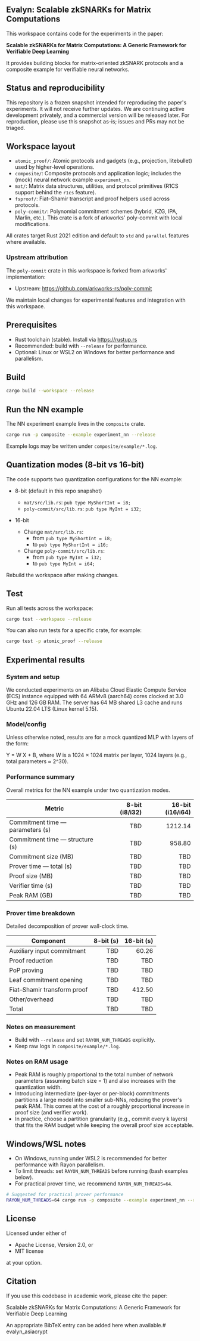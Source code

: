 ## Evalyn: Scalable zkSNARKs for Matrix Computations

This workspace contains code for the experiments in the paper:

**Scalable zkSNARKs for Matrix Computations: A Generic Framework for Verifiable Deep Learning**

It provides building blocks for matrix-oriented zkSNARK protocols and a composite example for verifiable neural networks.

## Status and reproducibility

This repository is a frozen snapshot intended for reproducing the paper's experiments. It will not receive further updates. We are continuing active development privately, and a commercial version will be released later. For reproduction, please use this snapshot as-is; issues and PRs may not be triaged.

## Workspace layout

- `atomic_proof/`: Atomic protocols and gadgets (e.g., projection, litebullet) used by higher-level operations.
- `composite/`: Composite protocols and application logic; includes the (mock) neural network example `experiment_nn`.
- `mat/`: Matrix data structures, utilities, and protocol primitives (R1CS support behind the `r1cs` feature).
- `fsproof/`: Fiat–Shamir transcript and proof helpers used across protocols.
- `poly-commit/`: Polynomial commitment schemes (hybrid, KZG, IPA, Marlin, etc.). This crate is a fork of arkworks' poly-commit with local modifications.

All crates target Rust 2021 edition and default to `std` and `parallel` features where available.

### Upstream attribution

The `poly-commit` crate in this workspace is forked from arkworks' implementation:

- Upstream: https://github.com/arkworks-rs/poly-commit

We maintain local changes for experimental features and integration with this workspace.

## Prerequisites

- Rust toolchain (stable). Install via https://rustup.rs
- Recommended: build with `--release` for performance.
- Optional: Linux or WSL2 on Windows for better performance and parallelism.

## Build

```bash
cargo build --workspace --release
```

## Run the NN example

The NN experiment example lives in the `composite` crate.

```bash
cargo run -p composite --example experiment_nn --release
```

Example logs may be written under `composite/example/*.log`.

## Quantization modes (8-bit vs 16-bit)

The code supports two quantization configurations for the NN example:

- 8-bit (default in this repo snapshot)
	- `mat/src/lib.rs`: `pub type MyShortInt = i8;`
	- `poly-commit/src/lib.rs`: `pub type MyInt = i32;`

- 16-bit
	- Change `mat/src/lib.rs`:
		- from `pub type MyShortInt = i8;`
		- to   `pub type MyShortInt = i16;`
	- Change `poly-commit/src/lib.rs`:
		- from `pub type MyInt = i32;`
		- to   `pub type MyInt = i64;`

Rebuild the workspace after making changes.

## Test

Run all tests across the workspace:

```bash
cargo test --workspace --release
```

You can also run tests for a specific crate, for example:

```bash
cargo test -p atomic_proof --release
```

## Experimental results

### System and setup

We conducted experiments on an Alibaba Cloud Elastic Compute Service (ECS) instance equipped with 64 ARMv8 (aarch64) cores clocked at 3.0 GHz and 126 GB RAM. The server has 64 MB shared L3 cache and runs Ubuntu 22.04 LTS (Linux kernel 5.15).

### Model/config

Unless otherwise noted, results are for a mock quantized MLP with layers of the form:

Y = W X + B, where W is a 1024 × 1024 matrix per layer, 1024 layers (e.g., total parameters ≈ 2^30).

### Performance summary

Overall metrics for the NN example under two quantization modes.

| Metric                               | 8-bit (i8/i32) | 16-bit (i16/i64) |
|--------------------------------------|----------------:|-----------------:|
| Commitment time — parameters (s)     | TBD             | 1212.14          |
| Commitment time — structure (s)      | TBD             | 958.80           |
| Commitment size (MB)                 | TBD             | TBD              |
| Prover time — total (s)              | TBD             | TBD              |
| Proof size (MB)                      | TBD             | TBD              |
| Verifier time (s)                    | TBD             | TBD              |
| Peak RAM (GB)                        | TBD             | TBD              |

### Prover time breakdown

Detailed decomposition of prover wall-clock time.

| Component                           | 8-bit (s) | 16-bit (s) |
|-------------------------------------|----------:|-----------:|
| Auxiliary input commitment          | TBD       | 60.26      |
| Proof reduction                     | TBD       | TBD        |
| PoP proving                         | TBD       | TBD        |
| Leaf commitment opening             | TBD       | TBD        |
| Fiat–Shamir transform proof         | TBD       | 412.50     |
| Other/overhead                      | TBD       | TBD        |
| Total                               | TBD       | TBD        |

### Notes on measurement

- Build with `--release` and set `RAYON_NUM_THREADS` explicitly.
- Keep raw logs in `composite/example/*.log`.

### Notes on RAM usage

- Peak RAM is roughly proportional to the total number of network parameters (assuming batch size = 1) and also increases with the quantization width.
- Introducing intermediate (per-layer or per-block) commitments partitions a large model into smaller sub-NNs, reducing the prover's peak RAM. This comes at the cost of a roughly proportional increase in proof size (and verifier work).
- In practice, choose a partition granularity (e.g., commit every k layers) that fits the RAM budget while keeping the overall proof size acceptable.

## Windows/WSL notes

- On Windows, running under WSL2 is recommended for better performance with Rayon parallelism.
- To limit threads: set `RAYON_NUM_THREADS` before running (bash examples below).
- For practical prover time, we recommend `RAYON_NUM_THREADS=64`.

```bash
# Suggested for practical prover performance
RAYON_NUM_THREADS=64 cargo run -p composite --example experiment_nn --release
```

## License

Licensed under either of

- Apache License, Version 2.0, or
- MIT license

at your option.

## Citation

If you use this codebase in academic work, please cite the paper:

Scalable zkSNARKs for Matrix Computations: A Generic Framework for Verifiable Deep Learning

An appropriate BibTeX entry can be added here when available.# evalyn_asiacrypt
